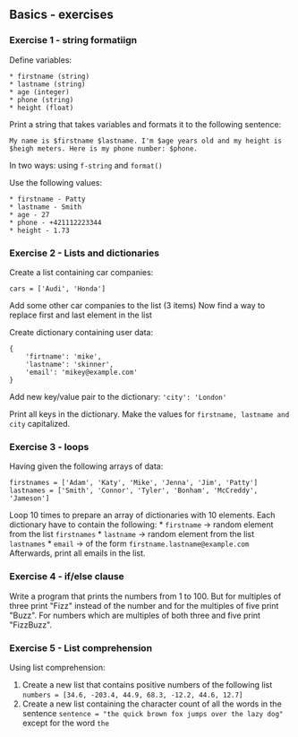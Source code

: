 ## Basics - exercises
### Exercise 1 - string formatiign
Define variables:

    * firstname (string)
    * lastname (string)
    * age (integer)
    * phone (string)
    * height (float)
Print a string that takes variables and formats it to the following sentence:

```
My name is $firstname $lastname. I'm $age years old and my height is $heigh meters. Here is my phone number: $phone.
```

In two ways: using `f-string` and `format()`

Use the following values:

    * firstname - Patty
    * lastname - Smith
    * age - 27
    * phone - +421112223344
    * height - 1.73

### Exercise 2 - Lists and dictionaries
Create a list containing car companies:
```
cars = ['Audi', 'Honda']
```
Add some other car companies to the list (3 items)
Now find a way to replace first and last element in the list

Create dictionary containing user data:
```
{
    'firtname': 'mike',
    'lastname': 'skinner',
    'email': 'mikey@example.com'
}
```
Add new key/value pair to the dictionary: `'city': 'London'`

Print all keys in the dictionary. Make the values for `firstname, lastname and city` capitalized.

### Exercise 3 - loops
Having given the following arrays of data:
```
firstnames = ['Adam', 'Katy', 'Mike', 'Jenna', 'Jim', 'Patty']
lastnames = ['Smith', 'Connor', 'Tyler', 'Bonham', 'McCreddy', 'Jameson']
```
Loop 10 times to prepare an array of dictionaries with 10 elements. Each dictionary have to contain the following:
    * `firstname` -> random element from the list `firstnames`
    * `lastname` -> random element from the list `lastnames`
    * `email` -> of the form `firstname.lastname@example.com`
Afterwards, print all emails in the list.

### Exercise 4 - if/else clause
Write a program that prints the numbers from 1 to 100.
But for multiples of three print "Fizz" instead of the number and for the multiples of five print "Buzz".
For numbers which are multiples of both three and five print "FizzBuzz".

### Exercise 5 - List comprehension
Using list comprehension:
1. Create a new list that contains positive numbers of the following list `numbers = [34.6, -203.4, 44.9, 68.3, -12.2, 44.6, 12.7]`
2. Create a new list containing the character count of all the words in the sentence `sentence = "the quick brown fox jumps over the lazy dog"` except for the word `the`